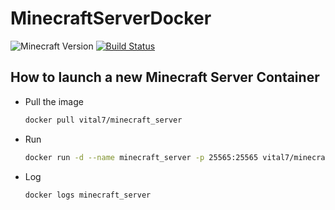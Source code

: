 # MinecraftServerDocker
![Minecraft Version](https://img.shields.io/badge/Minecraft%20Version-1.15.2-brightgreen)
[![Build Status](https://github.com/VitalSeptfonds/MinecraftServerDocker/workflows/Bump%20version/badge.svg)](https://github.com/VitalSeptfonds/MinecraftServerDocker/workflows/Bump%20version/badge.svg)

## How to launch a new Minecraft Server Container
- Pull the image
  ```bash
  docker pull vital7/minecraft_server
  ```
- Run 
  ```bash
  docker run -d --name minecraft_server -p 25565:25565 vital7/minecraft_server
  ```
- Log
  ```bash
  docker logs minecraft_server
  ```
